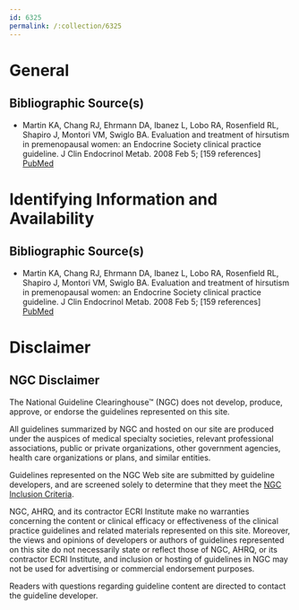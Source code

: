 ```yaml
---
id: 6325
permalink: /:collection/6325
---
```


# General

## Bibliographic Source(s)

- Martin KA, Chang RJ, Ehrmann DA, Ibanez L, Lobo RA, Rosenfield RL, Shapiro J, Montori VM, Swiglo BA. Evaluation and treatment of hirsutism in premenopausal women: an Endocrine Society clinical practice guideline. J Clin Endocrinol Metab. 2008 Feb 5; [159 references] [ PubMed ](http://www.ncbi.nlm.nih.gov/entrez/query.fcgi?cmd=Retrieve&db=pubmed&dopt=Abstract&list_uids=18252793)

# Identifying Information and Availability

## Bibliographic Source(s)

- Martin KA, Chang RJ, Ehrmann DA, Ibanez L, Lobo RA, Rosenfield RL, Shapiro J, Montori VM, Swiglo BA. Evaluation and treatment of hirsutism in premenopausal women: an Endocrine Society clinical practice guideline. J Clin Endocrinol Metab. 2008 Feb 5; [159 references] [ PubMed ](http://www.ncbi.nlm.nih.gov/entrez/query.fcgi?cmd=Retrieve&db=pubmed&dopt=Abstract&list_uids=18252793)

# Disclaimer

## NGC Disclaimer

The National Guideline Clearinghouse™ (NGC) does not develop, produce, approve, or endorse the guidelines represented on this site.

All guidelines summarized by NGC and hosted on our site are produced under the auspices of medical specialty societies, relevant professional associations, public or private organizations, other government agencies, health care organizations or plans, and similar entities.

Guidelines represented on the NGC Web site are submitted by guideline developers, and are screened solely to determine that they meet the [NGC Inclusion Criteria](/help-and-about/summaries/inclusion-criteria).

NGC, AHRQ, and its contractor ECRI Institute make no warranties concerning the content or clinical efficacy or effectiveness of the clinical practice guidelines and related materials represented on this site. Moreover, the views and opinions of developers or authors of guidelines represented on this site do not necessarily state or reflect those of NGC, AHRQ, or its contractor ECRI Institute, and inclusion or hosting of guidelines in NGC may not be used for advertising or commercial endorsement purposes.

Readers with questions regarding guideline content are directed to contact the guideline developer.

